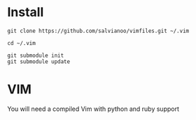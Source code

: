 Install
=======

    git clone https://github.com/salvianoo/vimfiles.git ~/.vim
    
    cd ~/.vim

    git submodule init
    git submodule update

VIM
===

You will need a compiled Vim with python and ruby support
